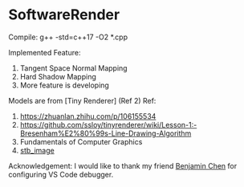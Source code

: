 # SoftwareRender

Compile: g++ -std=c++17 -O2 *.cpp

Implemented Feature:
1. Tangent Space Normal Mapping
2. Hard Shadow Mapping
3. More feature is developing

Models are from [Tiny Renderer] (Ref 2)
Ref: 
1. https://zhuanlan.zhihu.com/p/106155534
2. https://github.com/ssloy/tinyrenderer/wiki/Lesson-1:-Bresenham%E2%80%99s-Line-Drawing-Algorithm
3. Fundamentals of Computer Graphics
4. [stb_image](https://github.com/nothings/stb#stb_libs) 



Acknowledgement:
I would like to thank my friend [Benjamin Chen](https://github.com/NeraSnow/) for configuring VS Code debugger. 